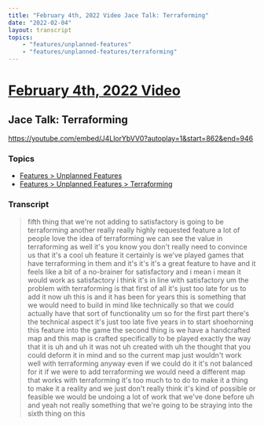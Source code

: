 ```yaml
---
title: "February 4th, 2022 Video Jace Talk: Terraforming"
date: "2022-02-04"
layout: transcript
topics:
    - "features/unplanned-features"
    - "features/unplanned-features/terraforming"
---
```

# [February 4th, 2022 Video](../2022-02-04.md)
## Jace Talk: Terraforming
https://youtube.com/embed/J4LlorYbVV0?autoplay=1&start=862&end=946

### Topics
* [Features > Unplanned Features](../topics/features/unplanned-features.md)
* [Features > Unplanned Features > Terraforming](../topics/features/unplanned-features/terraforming.md)

### Transcript

> fifth thing that we're not adding to satisfactory is going to be terraforming another really really highly requested feature a lot of people love the idea of terraforming we can see the value in terraforming as well it's you know you don't really need to convince us that it's a cool uh feature it certainly is we've played games that have terraforming in them and it's it's it's a great feature to have and it feels like a bit of a no-brainer for satisfactory and i mean i mean it would work as satisfactory i think it's in line with satisfactory um the problem with terraforming is that first of all it's just too late for us to add it now uh this is and it has been for years this is something that we would need to build in mind like technically so that we could actually have that sort of functionality um so for the first part there's the technical aspect it's just too late five years in to start shoehorning this feature into the game the second thing is we have a handcrafted map and this map is crafted specifically to be played exactly the way that it is uh and uh it was not uh created with uh the thought that you could deform it in mind and so the current map just wouldn't work well with terraforming anyway even if we could do it it's not balanced for it if we were to add terraforming we would need a different map that works with terraforming it's too much to to do to make it a thing to make it a reality and we just don't really think it's kind of possible or feasible we would be undoing a lot of work that we've done before uh and yeah not really something that we're going to be straying into the sixth thing on this
